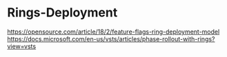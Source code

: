 # Rings-Deployment

https://opensource.com/article/18/2/feature-flags-ring-deployment-model
https://docs.microsoft.com/en-us/vsts/articles/phase-rollout-with-rings?view=vsts